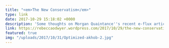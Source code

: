 ```yaml
---
title: "<em>The New Conservatism</em>"
type: link
date: 2017-10-29 15:18:02 +0000
description: 'Some thoughts on Morgan Quaintance''s recent e-flux article (blog). '
link: https://rebeccaodwyer.wordpress.com/2017/10/29/the-new-conservatism/
featured: true
img: "/uploads/2017/10/31/Optimized-akhob-2.jpg"
---
```


